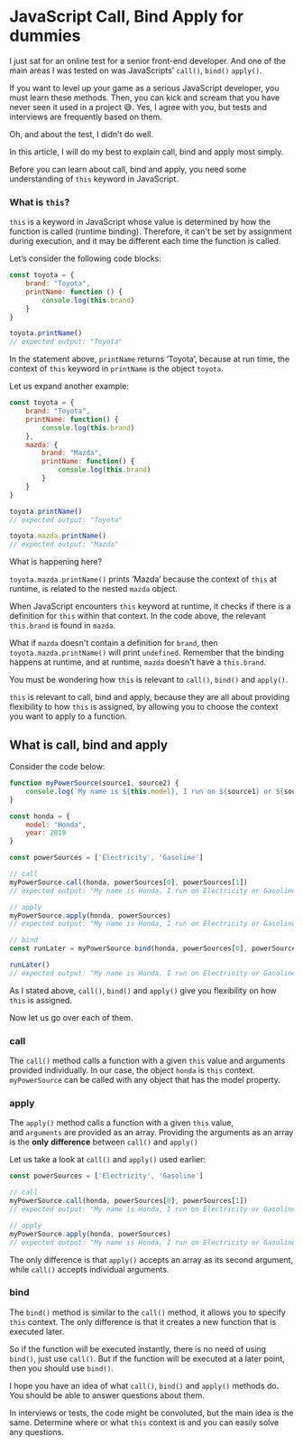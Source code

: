 # JavaScript Call, Bind Apply for dummies

I just sat for an online test for a senior front-end developer. And one of the main areas I was tested on was JavaScripts’ `call()`, `bind()` `apply()`.

If you want to level up your game as a serious JavaScript developer, you must learn these methods. Then, you can kick and scream that you have never seen it used in a project 😅. Yes, I agree with you, but tests and interviews are frequently based on them.

Oh, and about the test, I didn't do well.

In this article, I will do my best to explain call, bind and apply most simply.

Before you can learn about call, bind and apply, you need some understanding of `this` keyword in JavaScript.

### What is `this`?

`this` is a keyword in JavaScript whose value is determined by how the function is called (runtime binding). Therefore, it can't be set by assignment during execution, and it may be different each time the function is called.

Let’s consider the following code blocks:

```jsx
const toyota = {
	brand: "Toyota",
	printName: function () {
		console.log(this.brand)
	}
}

toyota.printName()
// expected output: "Toyota"

```

In the statement above, `printName` returns ‘Toyota’, because at run time, the context of `this` keyword in `printName` is the object `toyota`. 

Let us expand another example:

```jsx
const toyota = {
	brand: "Toyota",
	printName: function() {
		console.log(this.brand)
	},
	mazda: {
		brand: "Mazda",
		printName: function() {
			console.log(this.brand)
		}
	}
}

toyota.printName()
// expected output: "Toyota"

toyota.mazda.printName()
// expected output: "Mazda"
```

What is happening here?

`toyota.mazda.printName()` prints ‘Mazda’ because the context of `this` at runtime, is related to the nested `mazda` object.

When JavaScript encounters `this` keyword at runtime, it checks  if there is a definition for `this` within that context. In the code above, the relevant `this.brand` is found in `mazda`.

What if `mazda` doesn't contain a definition for `brand`, then `toyota.mazda.printName()` will print `undefined`. Remember that the binding happens at runtime, and at runtime, `mazda` doesn't have a `this.brand`.

You must be wondering how `this` is relevant to `call()`, `bind()` and `apply()`.

`this` is relevant to call, bind and apply, because they are all about providing flexibility to how `this` is assigned, by allowing you to choose the context you want to apply to a function.

## What is call, bind and apply

Consider the code below:

```jsx
function myPowerSource(source1, source2) {
	console.log(`My name is ${this.model}, I run on ${source1} or ${source2}`)
}

const honda = {
	model: "Honda",
	year: 2019
}

const powerSources = ['Electricity', 'Gasoline']

// call
myPowerSource.call(honda, powerSources[0], powerSources[1])
// expected output: "My name is Honda, I run on Electricity or Gasoline"

// apply
myPowerSource.apply(honda, powerSources)
// expected output: "My name is Honda, I run on Electricity or Gasoline"

// bind
const runLater = myPowerSource.bind(honda, powerSources[0], powerSources[1])

runLater()
// expected output: "My name is Honda, I run on Electricity or Gasoline"
```

As I stated above, `call()`, `bind()` and `apply()` give you flexibility on how `this` is assigned.

Now let us go over each of them.

### call

The `call()` method calls a function with a given `this` value and arguments provided individually. In our case, the object `honda` is `this` context. `myPowerSource` can be called with any object that has the model property.

### apply

The `apply()` method calls a function with a given `this` value, and `arguments` are provided as an array. Providing the arguments as an array is the **only** **difference** between `call()` and `apply()`

Let us take a look at `call()` and `apply()` used earlier:

```jsx
const powerSources = ['Electricity', 'Gasoline']

// call
myPowerSource.call(honda, powerSources[0], powerSources[1])
// expected output: "My name is Honda, I run on Electricity or Gasoline"

// apply
myPowerSource.apply(honda, powerSources)
// expected output: "My name is Honda, I run on Electricity or Gasoline"
```

The only difference is that `apply()` accepts an array as its second argument, while `call()` accepts individual arguments.

### bind

The `bind()` method is similar to the `call()` method, it allows you to specify `this` context. The only difference is that it creates a new function that is executed later. 

So if the function will be executed instantly, there is no need of using `bind()`, just use `call()`. But if the function will be executed at a later point, then you should use `bind()`.

I hope you have an idea of what `call()`, `bind()` and `apply()` methods do. You should be able to answer questions about them. 

In interviews or tests, the code might be convoluted, but the main idea is the same. Determine where or what `this` context is and you can easily solve any questions.